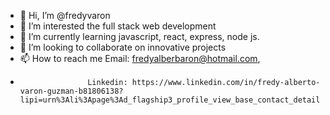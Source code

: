 - 👋 Hi, I’m @fredyvaron
- 👀 I’m interested the full stack web development
- 🌱 I’m currently learning javascript, react, express, node js. 
- 💞️ I’m looking to collaborate on innovative projects
- 📫 How to reach me Email: fredyalberbaron@hotmail.com, 
-                    Linkedin: https://www.linkedin.com/in/fredy-alberto-varon-guzman-b81806138?lipi=urn%3Ali%3Apage%3Ad_flagship3_profile_view_base_contact_details%3B4BrIX%2BwdQX6qr5qZqS%2FjGg%3D%3D

<!---
fredyvaron/fredyvaron is a ✨ special ✨ repository because its `README.md` (this file) appears on your GitHub profile.
You can click the Preview link to take a look at your changes.
--->
